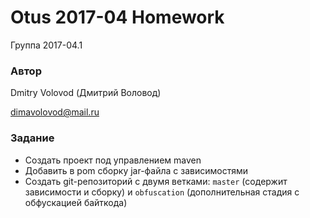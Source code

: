 # Otus 2017-04 Homework

Группа 2017-04.1

### Автор

Dmitry Volovod (Дмитрий Воловод)

dimavolovod@mail.ru

### Задание

- Создать проект под управлением maven
- Добавить в pom сборку jar-файла с зависимостями 
- Создать git-репозиторий с двумя ветками: `master` (содержит зависимости и сборку) и `obfuscation` (дополнительная стадия с обфускацией байткода)